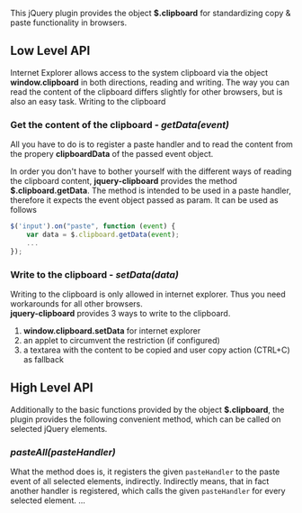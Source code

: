 This jQuery plugin provides the object **$.clipboard** for standardizing copy & paste functionality in browsers.

## Low Level API

Internet Explorer allows access to the system clipboard via the object **window.clipboard** in both directions, reading and writing.
The way you can read the content of the clipboard differs slightly for other browsers, but is also an easy task. Writing to the
clipboard  

### Get the content of the clipboard - *getData(event)*

All you have to do is to register a
paste handler and to read the content from the propery **clipboardData** of the passed event object.

In order you don't have to bother yourself with the different ways of reading the clipboard content, **jquery-clipboard** provides 
the method **$.clipboard.getData**. The method is intended to be used in a paste handler, therefore it expects the event object passed
as param. It can be used as follows

```javascript
$('input').on("paste", function (event) {
    var data = $.clipboard.getData(event);
    ...
});
```

### Write to the clipboard - *setData(data)*

Writing to the clipboard is only allowed in internet explorer. Thus you need workarounds for all other browsers.  
**jquery-clipboard** provides 3 ways to write to the clipboard.

1. **window.clipboard.setData** for internet explorer
1. an applet to circumvent the restriction (if configured)
1. a textarea with the content to be copied and user copy action (CTRL+C) as fallback



## High Level API

Additionally to the basic functions provided by the object **$.clipboard**, the plugin provides the following convenient method,
which can be called on selected jQuery elements.


### *pasteAll(pasteHandler)*

What the method does is, it registers the given `pasteHandler` to the paste event of all selected elements, indirectly.
Indirectly means, that in fact another handler is registered, which calls the given `pasteHandler` for every selected element.
...